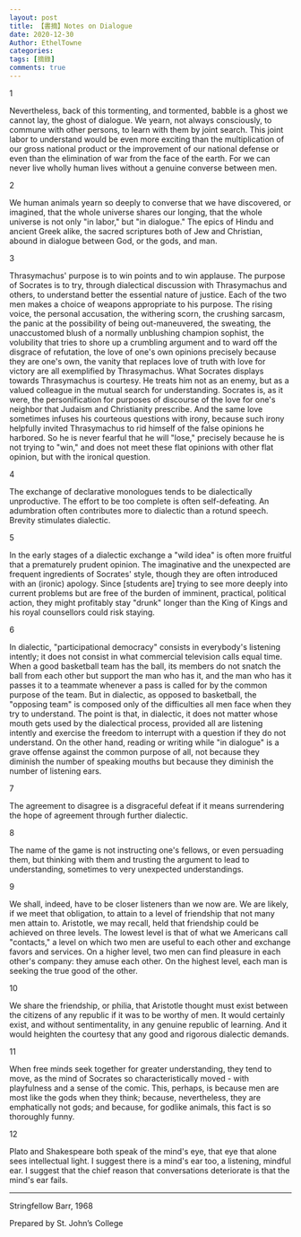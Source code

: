 ```yaml
---
layout: post
title: 【書摘】Notes on Dialogue
date: 2020-12-30
Author: EthelTowne
categories: 
tags: [摘錄]
comments: true
--- 
```


1

Nevertheless, back of this tormenting, and tormented, babble is a ghost we cannot lay, the ghost of dialogue. We yearn, not always consciously, to commune with other persons, to learn with them by joint search. This joint labor to understand would be even more exciting than the multiplication of our gross national product or the improvement of our national defense or even than the elimination of war from the face of the earth. For we can never live wholly human lives without a genuine converse between men.

2

We human animals yearn so deeply to converse that we have discovered, or imagined, that the whole universe shares our longing, that the whole universe is not only "in labor," but "in dialogue." The epics of Hindu and ancient Greek alike, the sacred scriptures both of Jew and Christian, abound in dialogue between God, or the gods, and man.

3

Thrasymachus' purpose is to win points and to win applause. The purpose of Socrates is to try, through dialectical discussion with Thrasymachus and others, to understand better the essential nature of justice. Each of the two men makes a choice of weapons appropriate to his purpose. The rising voice, the personal accusation, the withering scorn, the crushing sarcasm, the panic at the possibility of being out-maneuvered, the sweating, the unaccustomed blush of a normally unblushing champion sophist, the volubility that tries to shore up a crumbling argument and to ward off the disgrace of refutation, the love of one's own opinions precisely because they are one's own, the vanity that replaces love of truth with love for victory are all exemplified by Thrasymachus. What Socrates displays towards Thrasymachus is courtesy. He treats him not as an enemy, but as a valued colleague in the mutual search for understanding. Socrates is, as it were, the personification for purposes of discourse of the love for one's neighbor that Judaism and Christianity prescribe. And the same love sometimes infuses his courteous questions with irony, because such irony helpfully invited Thrasymachus to rid himself of the false opinions he harbored. So he is never fearful that he will "lose," precisely because he is not trying to "win," and does not meet these flat opinions with other flat opinion, but with the ironical question.

4

The exchange of declarative monologues tends to be dialectically unproductive. The effort to be too complete is often self-defeating. An adumbration often contributes more to dialectic than a rotund speech. Brevity stimulates dialectic.

5

In the early stages of a dialectic exchange a "wild idea" is often more fruitful that a prematurely prudent opinion. The imaginative and the unexpected are frequent ingredients of Socrates' style, though they are often introduced with an (ironic) apology. Since [students are] trying to see more deeply into current problems but are free of the burden of imminent, practical, political action, they might profitably stay "drunk" longer than the King of Kings and his royal counsellors could risk staying.

6

In dialectic, "participational democracy" consists in everybody's listening intently; it does not consist in what commercial television calls equal time. When a good basketball team has the ball, its members do not snatch the ball from each other but support the man who has it, and the man who has it passes it to a teammate whenever a pass is called for by the common purpose of the team. But in dialectic, as opposed to basketball, the "opposing team" is composed only of the difficulties all men face when they try to understand. The point is that, in dialectic, it does not matter whose mouth gets used by the dialectical process, provided all are listening intently and exercise the freedom to interrupt with a question if they do not understand. On the other hand, reading or writing while "in dialogue" is a grave offense against the common purpose of all, not because they diminish the number of speaking mouths but because they diminish the number of listening ears.

7

The agreement to disagree is a disgraceful defeat if it means surrendering the hope of agreement through further dialectic.

8

The name of the game is not instructing one's fellows, or even persuading them, but thinking with them and trusting the argument to lead to understanding, sometimes to very unexpected understandings.

9

We shall, indeed, have to be closer listeners than we now are. We are likely, if we meet that obligation, to attain to a level of friendship that not many men attain to. Aristotle, we may recall, held that friendship could be achieved on three levels. The lowest level is that of what we Americans call "contacts," a level on which two men are useful to each other and exchange favors and services. On a higher level, two men can find pleasure in each other's company: they amuse each other. On the highest level, each man is seeking the true good of the other.

10

We share the friendship, or philia, that Aristotle thought must exist between the citizens of any republic if it was to be worthy of men. It would certainly exist, and without sentimentality, in any genuine republic of learning. And it would heighten the courtesy that any good and rigorous dialectic demands.

11

When free minds seek together for greater understanding, they tend to move, as the mind of Socrates so characteristically moved - with playfulness and a sense of the comic. This, perhaps, is because men are most like the gods when they think; because, nevertheless, they are emphatically not gods; and because, for godlike animals, this fact is so thoroughly funny.

12

Plato and Shakespeare both speak of the mind's eye, that eye that alone sees intellectual light. I suggest there is a mind's ear too, a listening, mindful ear. I suggest that the chief reason that conversations deteriorate is that the mind's ear fails.

---

Stringfellow Barr, 1968

Prepared by St. John’s College
